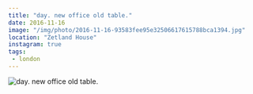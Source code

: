 ```yaml
---
title: "day. new office old table."
date: 2016-11-16
image: "/img/photo/2016-11-16-93583fee95e32506617615788bca1394.jpg"
location: "Zetland House"
instagram: true
tags:
 - london
---
```


![day. new office old table.](/img/photo/2016-11-16-93583fee95e32506617615788bca1394.jpg)
